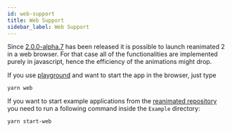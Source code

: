 ```yaml
---
id: web-support
title: Web Support
sidebar_label: Web Support
---
```


Since
[2.0.0-alpha.7](https://github.com/software-mansion/react-native-reanimated/releases/tag/2.0.0-alpha.7)
has been released it is possible to launch reanimated 2 in a web browser. For that case all of the functionalities are implemented purely in javascript, hence the efficiency of the animations might drop.

If you use
[playground](https://github.com/software-mansion-labs/reanimated-2-playground)
and want to start the app in the browser, just type
```
yarn web
```

If you want to start example applications from the 
[reanimated repository](https://github.com/software-mansion/react-native-reanimated)
you need to run a following command inside the `Example` directory:
```
yarn start-web
```